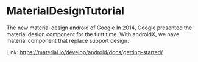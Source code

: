 # MaterialDesignTutorial
The new material design android of Google
In 2014, Google presented the material design component for the first time. With androidX, we have material component that replace support design:

Link: https://material.io/develop/android/docs/getting-started/
